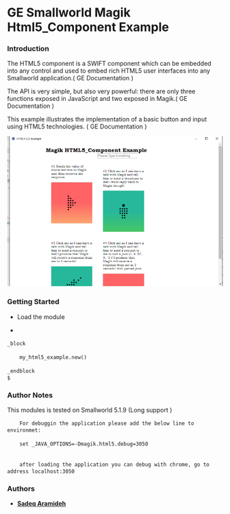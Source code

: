 # GE Smallworld Magik Html5_Component Example 

### Introduction

The HTML5 component is a SWIFT component which can be embedded into any control and used to embed rich HTML5 user interfaces into any Smallworld application.( GE Documentation )

The API is very simple, but also very powerful: there are only three functions exposed in JavaScript and two exposed in Magik.( GE Documentation )


This example illustrates the implementation of a basic button and input using HTML5 technologies. ( GE Documentation )


![](https://github.com/Aramideh/sw_Magik_Html5_Component/blob/master/screenshot.png)


### Getting Started

* Load the module

*
```
_block 

	my_html5_example.new()
	
_endblock 
$

```


### Author Notes


 This modules is tested on Smallworld 5.1.9 (Long support )


```
	For debuggin the application please add the below line to environmet:
	
	set _JAVA_OPTIONS=-Dmagik.html5.debug=3050
	
	
	after loading the application you can debug with chrome, go to address localhost:3050 
```	

### Authors
* [**Sadeq Aramideh**](https://github.com/Aramideh)

